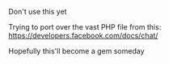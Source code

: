 Don't use this yet

Trying to port over the vast PHP file from this: https://developers.facebook.com/docs/chat/

Hopefully this'll become a gem someday